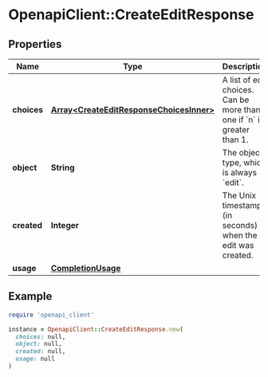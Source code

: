 # OpenapiClient::CreateEditResponse

## Properties

| Name | Type | Description | Notes |
| ---- | ---- | ----------- | ----- |
| **choices** | [**Array&lt;CreateEditResponseChoicesInner&gt;**](CreateEditResponseChoicesInner.md) | A list of edit choices. Can be more than one if &#x60;n&#x60; is greater than 1. |  |
| **object** | **String** | The object type, which is always &#x60;edit&#x60;. |  |
| **created** | **Integer** | The Unix timestamp (in seconds) of when the edit was created. |  |
| **usage** | [**CompletionUsage**](CompletionUsage.md) |  |  |

## Example

```ruby
require 'openapi_client'

instance = OpenapiClient::CreateEditResponse.new(
  choices: null,
  object: null,
  created: null,
  usage: null
)
```

